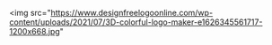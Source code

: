 <img src="https://www.designfreelogoonline.com/wp-content/uploads/2021/07/3D-colorful-logo-maker-e1626345561717-1200x668.jpg"
